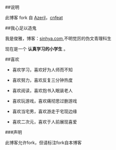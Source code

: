 ##说明

此博客 fork 自 [Azeril](http://azeril.me/)，[cnfeat](cnfeat.com)

##我心足以造鬼


我是俊雅，博客：[sinhya.com](sinhya.com),不明觉厉的伪文青理科生

现在是一个 **认真学习的小学生** 。

##喜欢

- 喜欢学习，喜欢好为人师而不知

- 喜欢努力，喜欢反复三分钟热度

- 喜欢阅读，喜欢抱书入眠装老人


- 喜欢玩游戏，喜欢痛彻思过删游戏

- 喜欢当宅男，喜欢游走于宅现边缘

- 喜欢二次元，喜欢于人前展现喜爱



###声明
 
 此博客允许fork，但请标注fork自本博客



